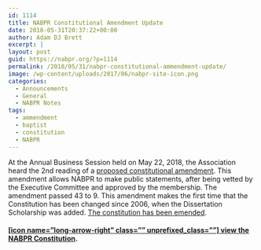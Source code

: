 ```yaml
---
id: 1114
title: NABPR Constitutional Amendment Update
date: 2018-05-31T20:37:22+00:00
author: Adam DJ Brett
excerpt: |
layout: post
guid: https://nabpr.org/?p=1114
permalink: /2018/05/31/nabpr-constitutional-ammendment-update/
image: /wp-content/uploads/2017/06/nabpr-site-icon.png
categories:
  - Announcements
  - General
  - NABPR Notes
tags:
  - ammendment
  - baptist
  - constitution
  - NABPR
---
```

At the Annual Business Session held on May 22, 2018, the Association heard the 2nd reading of a [proposed constitutional amendment](https://nabpr.org/about-nabpr/constitution/proposed-amendment-xi/). This amendment allows NABPR to make public statements, after being vetted by the Executive Committee and approved by the membership. The amendment passed 43 to 9. This amendment makes the first time that the Constitution has been changed since 2006, when the Dissertation Scholarship was added. [The constitution has been emended](https://nabpr.org/about-nabpr/constitution/).

#### [[icon name=&#8221;long-arrow-right&#8221; class=&#8221;&#8221; unprefixed_class=&#8221;&#8221;] view the NABPR Constitution](https://nabpr.org/about-nabpr/constitution/).